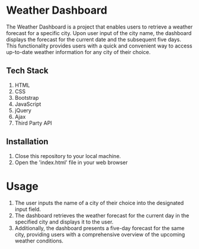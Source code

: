# Weather Dashboard 

The Weather Dashboard is a project that enables users to retrieve a weather forecast for a specific city. Upon user input of the city name, the dashboard displays the forecast for the current date and the subsequent five days. This functionality provides users with a quick and convenient way to access up-to-date weather information for any city of their choice. 

## Tech Stack 

1. HTML
2. CSS
3. Bootstrap
4. JavaScript 
5. jQuery
6. Ajax 
7. Third Party API 

## Installation 
1. Close this repository to your local machine. 
2. Open the 'index.html' file in your web browser  

# Usage 

1. The user inputs the name of a city of their choice into the designated input field.
2. The dashboard retrieves the weather forecast for the current day in the specified city and displays it to the user.
3. Additionally, the dashboard presents a five-day forecast for the same city, providing users with a comprehensive overview of the upcoming weather conditions. 





